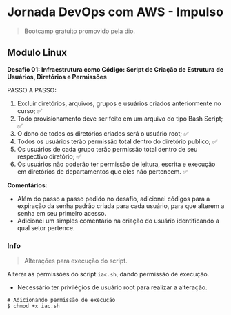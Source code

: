 # Jornada DevOps com AWS - Impulso

> Bootcamp gratuito promovido pela dio.

## Modulo Linux

**Desafio 01: Infraestrutura como Código: Script de Criação de Estrutura de Usuários, Diretórios e Permissões**

PASSO A PASSO:

1. Excluir diretórios, arquivos, grupos e usuários criados anteriormente no curso; ✅
2. Todo provisionamento deve ser feito em um arquivo do tipo Bash Script; ✅
3. O dono de todos os diretórios criados será o usuário root; ✅
4. Todos os usuários terão permissão total dentro do diretório publico; ✅
5. Os usuários de cada grupo terão permissão total dentro de seu respectivo diretório; ✅
6. Os usuários não poderão ter permissão de leitura, escrita e execução em diretórios de departamentos que eles não pertencem. ✅

**Comentários:**

- Além do passo a passo pedido no desafio, adicionei códigos para a expiração da senha padrão criada para cada usuário, para que alterem a senha em seu primeiro acesso.
- Adicionei um simples comentário na criação do usuário identificando a qual setor pertence.

### Info

> Alterações para execução do script.

Alterar as permissões do script `iac.sh`, dando permissão de execução.

- Necessário ter privilégios de usuário root para realizar a alteração.

```ssh
# Adicionando permissão de execução
$ chmod +x iac.sh
```
